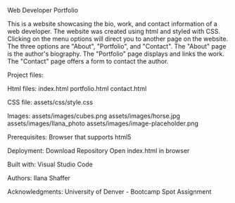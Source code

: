 Web Developer Portfolio

This is a website showcasing the bio, work, and contact information of a web developer. The website was created using html and styled with CSS. Clicking on the menu options will direct you to another page on the website. The three options are "About", "Portfolio", and "Contact". The "About" page is the author's biography. The "Portfolio" page displays and links the work. The "Contact" page offers a form to contact the author.

Project files:

Html files:
index.html
portfolio.html
contact.html

CSS file:
assets/css/style.css

Images:
assets/images/cubes.png
assets/images/horse.jpg
assets/images/Ilana_photo
assets/images/image-placeholder.png

Prerequisites:
Browser that supports html5

Deployment:
Download Repository
Open index.html in browser

Built with:
Visual Studio Code

Authors:
Ilana Shaffer

Acknowledgments:
University of Denver - Bootcamp Spot Assignment